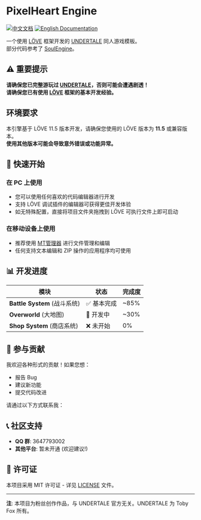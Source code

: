 # PixelHeart Engine

[![中文文档](https://img.shields.io/badge/文档-中文-blue)](README.md) [![English Documentation](https://img.shields.io/badge/Docs-English-green)](README-en.md)

一个使用 [LÖVE](https://love2d.org/) 框架开发的 [UNDERTALE](https://undertale.com/) 同人游戏模板。<br>
部分代码参考了 [SoulEngine](https://github.com/ClavoSophame/love2d-undertale-template)。

## ⚠️ 重要提示

**请确保您已完整游玩过 [UNDERTALE](https://undertale.com/)，否则可能会遭遇剧透！**<br>
**请确保您已有使用 [LÖVE](https://love2d.org/) 框架的基本开发经验。**

## 环境要求

本引擎基于 LÖVE 11.5 版本开发，请确保您使用的 LÖVE 版本为 **11.5** 或兼容版本。<br>
**使用其他版本可能会导致意外错误或功能异常。**

## 🚀 快速开始

### 在 PC 上使用
- 您可以使用任何喜欢的代码编辑器进行开发
- 支持 LÖVE 调试插件的编辑器可获得更佳开发体验
- 如无特殊配置，直接将项目文件夹拖拽到 LÖVE 可执行文件上即可启动

### 在移动设备上使用
- 推荐使用 [MT管理器](https://mt2.cn/) 进行文件管理和编辑
- 任何支持文本编辑和 ZIP 操作的应用程序均可使用

## 📊 开发进度

| 模块 | 状态 | 完成度 |
|------|------|--------|
| **Battle System** (战斗系统) | ✅ 基本完成 | ~85% |
| **Overworld** (大地图) | 🚧 开发中 | ~30% |
| **Shop System** (商店系统) | ❌ 未开始 | 0% |

## 🤝 参与贡献

我欢迎各种形式的贡献！如果您想：
- 报告 Bug
- 建议新功能
- 提交代码改进

请通过以下方式联系我：

## 📞 社区支持

- **QQ 群**: 3647793002
- **其他平台**: 暂未开通 (欢迎建议!)

## 📄 许可证

本项目采用 MIT 许可证 - 详见 [LICENSE](LICENSE) 文件。

---

**注**: 本项目为粉丝创作作品，与 UNDERTALE 官方无关。UNDERTALE 为 Toby Fox 所有。